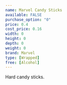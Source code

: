 ```yaml
---
name: Marvel Candy Sticks
available: FALSE
purchase_option: "0"
price: 0.4
cost_price: 0.16
width: 0
height: 0
depth: 0
weight: 0
brand: Marvel
type: [Wrapped]
free: [Alcohol]
---
```

Hard candy sticks.